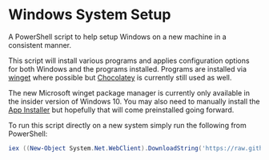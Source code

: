 # Windows System Setup

A PowerShell script to help setup Windows on a new machine in a consistent manner.

This script will install various programs and applies configuration options for both Windows and the programs installed.
Programs are installed via [winget](https://github.com/microsoft/winget-cli) where possible but [Chocolatey](https://chocolatey.org/) is currently still used as well.

The new Microsoft winget package manager is currently only available in the insider version of Windows 10.
You may also need to manually install the [App Installer](https://www.microsoft.com/en-gb/p/app-installer/9nblggh4nns1) but hopefully that will come preinstalled going forward.

To run this script directly on a new system simply run the following from PowerShell:
```powershell
iex ((New-Object System.Net.WebClient).DownloadString('https://raw.githubusercontent.com/peteoshea/windows-system-setup/master/setup.ps1'))
```
